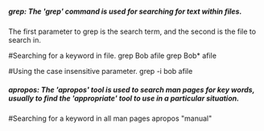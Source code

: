 ##### grep: The 'grep' command is used for searching for text within files.

The first parameter to grep is the search term, and the second is the file to search in.

#Searching for a keyword in file.
grep Bob afile
grep Bob* afile

#Using the case insensitive parameter.
grep -i bob afile

##### apropos: The 'apropos' tool is used to search man pages for key words, usually to find the 'appropriate' tool to use in a particular situation.

#Searching for a keyword in all man pages
apropos "manual"
